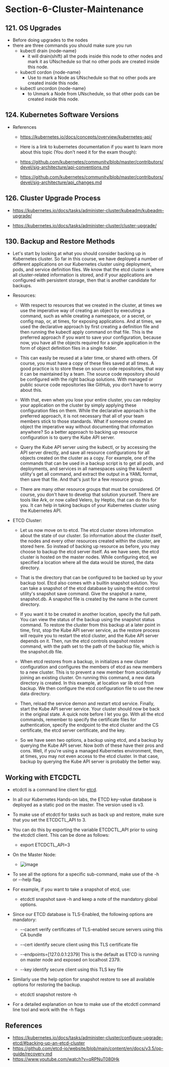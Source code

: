# Section-6-Cluster-Maintenance

## 121. OS Upgrades

- Before doing upgrades to the nodes
- there are three commands you should make sure you run
  - kubectl drain {node-name}
    - it will drain(shift) all the pods inside this node to other nodes and mark it as UNschedule so that no other pods are created inside this node.
  - kubectl cordon {node-name}
    - Use to mark a Node as UNschedule so that no other pods are created inside this node.
  - kubectl uncordon {node-name}
    - to Unmark a Node from UNschedule, so that other pods can be created inside this node.

## 124. Kubernetes Software Versions

- References
  - https://kubernetes.io/docs/concepts/overview/kubernetes-api/

  - Here is a link to kubernetes documentation if you want to learn more about this topic (You don't need it for the exam though):

  - https://github.com/kubernetes/community/blob/master/contributors/devel/sig-architecture/api-conventions.md

  - https://github.com/kubernetes/community/blob/master/contributors/devel/sig-architecture/api_changes.md

## 126. Cluster Upgrade Process

- https://kubernetes.io/docs/tasks/administer-cluster/kubeadm/kubeadm-upgrade/

- https://kubernetes.io/docs/tasks/administer-cluster/cluster-upgrade/

## 130. Backup and Restore Methods

- Let's start by looking at what you should consider  backing up in Kubernetes cluster.  So far in this course,  we have deployed a number of different applications  on our Kubernetes cluster  using deployment, pods, and service definition files.  We know that the etcd cluster  is where all cluster-related information is stored,  and if your applications are configured  with persistent storage,  then that is another candidate for backups.  

- Resources:
  - With respect to resources that we created in the cluster,  at times we use the imperative way of creating an object  by executing a command, such as while creating a namespace,  or a secret, or config map, or, at times,  for exposing applications.  And at times, we used the declarative approach  by first creating a definition file  and then running the kubectl apply command on that file.  This is the preferred approach  if you want to save your configuration,  because now, you have all the objects required  for a single application  in the form of object definition files in a single folder. 
  
  - This can easily be reused at a later time,  or shared with others.  Of course, you must have a copy of these files  saved at all times.  A good practice is to store these  on source code repositories,  that way it can be maintained by a team.  The source code repository should be configured  with the right backup solutions.  With managed or public source code repositories like GitHub,  you don't have to worry about this. 
  
  - With that, even when you lose your entire cluster,  you can redeploy your application on the cluster  by simply applying these configuration files on them.  While the declarative approach is the preferred approach,  it is not necessary that all of your team members  stick to those standards.  What if someone created an object the imperative way  without documenting that information anywhere?  So a better approach to backing up resource configuration  is to query the Kube API server.  
  
  - Query the Kube API server using the kubectl,  or by accessing the API server directly,  and save all resource configurations  for all objects created on the cluster as a copy.  For example, one of the commands  that can be used in a backup script  is to get all pods, and deployments,  and services in all namespaces  using the kubectl utility's get all command,  and extract the output in a YAML format,  then save that file.  And that's just for a few resource group.  
  
  - There are many other resource groups  that must be considered.  Of course, you don't have to develop  that solution yourself.  There are tools like Ark, or now called Velero, by Heptio,  that can do this for you.  It can help in taking backups of your Kubernetes cluster  using the Kubernetes API.

- ETCD Cluster:
  - Let us now move on to etcd.  The etcd cluster stores information  about the state of our cluster.  So information about the cluster itself,  the nodes and every other resources  created within the cluster, are stored here.  So instead of backing up resource as before,  you may choose to backup the etcd server itself.  As we have seen, the etcd cluster  is hosted on the master nodes.  While configuring etcd, we specified a location  where all the data would be stored, the data directory.
  
  - That is the directory that can be configured  to be backed up by your backup tool.  Etcd also comes with a builtin snapshot solution.  You can take a snapshot of the etcd database  by using the etcd control utility's snapshot save command.  Give the snapshot a name, snapshot.db.  A snapshot file is created  by the name in the current directory.
  
  - If you want it to be created in another location,  specify the full path.  You can view the status of the backup  using the snapshot status command.  To restore the cluster from this backup  at a later point in time,  first, stop the Kube API server service,  as the restore process will require you  to restart the etcd cluster,  and the Kube API server depends on it.  Then, run the etcd controls snapshot restore command,  with the path set to the path of the backup file,  which is the snapshot.db file.
  
  - When etcd restores from a backup,  in initializes a new cluster configuration  and configures the members of etcd  as new members to a new cluster.  This is to prevent a new member  from accidentally joining an existing cluster.  On running this command, a new data directory is created.  In this example, at location var lib etcd from backup.  We then configure the etcd configuration file  to use the new data directory.  
  
  - Then, reload the service demon and restart etcd service.  Finally, start the Kube API server service.  Your cluster should now be back in the original state.  A quick note before I let you go.  With all the etcd commands,  remember to specify the certificate files  for authentication,  specify the endpoint to the etcd cluster  and the CS certificate,  the etcd server certificate, and the key.  
  
  - So we have seen two options, a backup using etcd,  and a backup by querying the Kube API server.  Now both of these have their pros and cons.  Well, if you're using a managed Kubernetes environment,  then, at times, you may not even access to the etcd cluster.  In that case, backup by querying the Kube API server  is probably the better way.

## Working with ETCDCTL

- etcdctl is a command line client for [etcd](https://github.com/coreos/etcd).
- In all our Kubernetes Hands-on labs, the ETCD key-value database is deployed as a static pod on the master. The version used is v3.

- To make use of etcdctl for tasks such as back up and restore, make sure that you set the ETCDCTL_API to 3.

- You can do this by exporting the variable ETCDCTL_API prior to using the etcdctl client. This can be done as follows:

  - export ETCDCTL_API=3

- On the Master Node:

  - ![image](https://github.com/nayanrajani/Personal/assets/57224583/b2eb9e43-8642-4a1e-942f-d0a15c444b80)

- To see all the options for a specific sub-command, make use of the -h or --help flag.

- For example, if you want to take a snapshot of etcd, use: 
  - etcdctl snapshot save -h and keep a note of the mandatory global options.

- Since our ETCD database is TLS-Enabled, the following options are mandatory:
  - --cacert                                                verify certificates of TLS-enabled secure servers using this CA bundle

  - --cert                                                    identify secure client using this TLS certificate file

  - --endpoints=[127.0.0.1:2379]          This is the default as ETCD is running on master node and exposed on localhost 2379.

  - --key                                                      identify secure client using this TLS key file

- Similarly use the help option for snapshot restore to see all available options for restoring the backup.

  - etcdctl snapshot restore -h

- For a detailed explanation on how to make use of the etcdctl command line tool and work with the -h flags

## References

  - https://kubernetes.io/docs/tasks/administer-cluster/configure-upgrade-etcd/#backing-up-an-etcd-cluster
  - https://github.com/etcd-io/website/blob/main/content/en/docs/v3.5/op-guide/recovery.md
  - https://www.youtube.com/watch?v=qRPNuT080Hk
